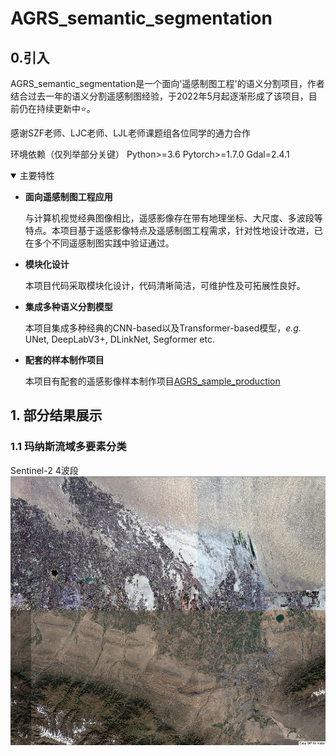 # AGRS_semantic_segmentation

## 0.引入
AGRS_semantic_segmentation是一个面向'遥感制图工程'的语义分割项目，作者结合过去一年的语义分割遥感制图经验，于2022年5月起逐渐形成了该项目，目前仍在持续更新中:star:。<br>

感谢SZF老师、LJC老师、LJL老师课题组各位同学的通力合作<br>

环境依赖（仅列举部分关键）
    Python>=3.6
    Pytorch>=1.7.0
    Gdal=2.4.1

<details open>
<summary>主要特性</summary>

- **面向遥感制图工程应用**

  与计算机视觉经典图像相比，遥感影像存在带有地理坐标、大尺度、多波段等特点。本项目基于遥感影像特点及遥感制图工程需求，针对性地设计改进，已在多个不同遥感制图实践中验证通过。

- **模块化设计**
  
  本项目代码采取模块化设计，代码清晰简洁，可维护性及可拓展性良好。

- **集成多种语义分割模型**

  本项目集成多种经典的CNN-based以及Transformer-based模型，*e.g.* UNet, DeepLabV3+, DLinkNet, Segformer etc. 

- **配套的样本制作项目**

  本项目有配套的遥感影像样本制作项目[AGRS_sample_production](https://github.com/spAurora/AGRS_sample_production "https://github.com/spAurora/AGRS_sample_production")

</details>

## 1. 部分结果展示
### 1.1 玛纳斯流域多要素分类
Sentinel-2 4波段<br>
<img width="600" src="github_img/1-2.gif"/> <br>


